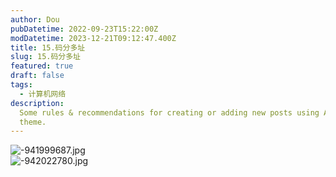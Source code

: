 ```yaml
---
author: Dou
pubDatetime: 2022-09-23T15:22:00Z
modDatetime: 2023-12-21T09:12:47.400Z
title: 15.码分多址
slug: 15.码分多址
featured: true
draft: false
tags:
  - 计算机网络
description:
  Some rules & recommendations for creating or adding new posts using AstroPaper
  theme.
---
```


![-941999687.jpg](https://cdn.nlark.com/yuque/0/2024/jpeg/38733028/1717834930143-139b9a8e-332c-4f63-9019-e8e663b1ecea.jpeg#averageHue=%23bababa&from=url&id=nc0E7&originHeight=1080&originWidth=2400&originalType=binary&ratio=1&rotation=0&showTitle=false&size=531962&status=done&style=none&title=)<br />![-942022780.jpg](https://cdn.nlark.com/yuque/0/2024/jpeg/38733028/1717834932254-e9617c04-8691-4ee0-8416-d90c737e0560.jpeg#averageHue=%23bababa&from=url&id=wNVbY&originHeight=1080&originWidth=2400&originalType=binary&ratio=1&rotation=0&showTitle=false&size=513407&status=done&style=none&title=)

